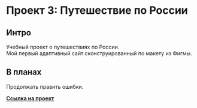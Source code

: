 # Проект 3: Путешествие по России

## Интро

Учебный проект о путешествиях по России.  
Мой первый адаптивный сайт сконструированный по макету из Фигмы.  
## В планах

Продолжать править ошибки.


**[Ссылка на проект](https://fry13.github.io/russian-travel/)**

